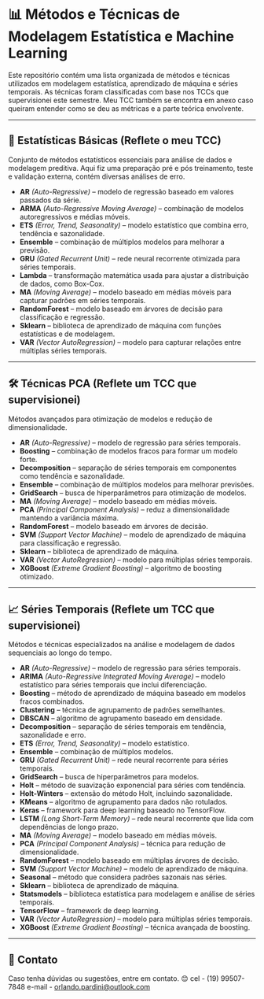 # 📊 Métodos e Técnicas de Modelagem Estatística e Machine Learning

Este repositório contém uma lista organizada de métodos e técnicas utilizados em modelagem estatística, aprendizado de máquina e séries temporais. As técnicas foram classificadas com base nos TCCs que supervisionei este semestre. Meu TCC também se encontra em anexo caso queiram entender como se deu as métricas e a parte teórica envolvente.

---

## 📌 Estatísticas Básicas (Reflete o meu TCC)
Conjunto de métodos estatísticos essenciais para análise de dados e modelagem preditiva. Aqui fiz uma preparação pré e pós treinamento, teste e validação externa, contém diversas análises de erro.

- **AR** *(Auto-Regressive)* – modelo de regressão baseado em valores passados da série.
- **ARMA** *(Auto-Regressive Moving Average)* – combinação de modelos autoregressivos e médias móveis.
- **ETS** *(Error, Trend, Seasonality)* – modelo estatístico que combina erro, tendência e sazonalidade.
- **Ensemble** – combinação de múltiplos modelos para melhorar a previsão.
- **GRU** *(Gated Recurrent Unit)* – rede neural recorrente otimizada para séries temporais.
- **Lambda** – transformação matemática usada para ajustar a distribuição de dados, como Box-Cox.
- **MA** *(Moving Average)* – modelo baseado em médias móveis para capturar padrões em séries temporais.
- **RandomForest** – modelo baseado em árvores de decisão para classificação e regressão.
- **Sklearn** – biblioteca de aprendizado de máquina com funções estatísticas e de modelagem.
- **VAR** *(Vector AutoRegression)* – modelo para capturar relações entre múltiplas séries temporais.

---

## 🛠️ Técnicas PCA (Reflete um TCC que supervisionei) 
Métodos avançados para otimização de modelos e redução de dimensionalidade.

- **AR** *(Auto-Regressive)* – modelo de regressão para séries temporais.
- **Boosting** – combinação de modelos fracos para formar um modelo forte.
- **Decomposition** – separação de séries temporais em componentes como tendência e sazonalidade.
- **Ensemble** – combinação de múltiplos modelos para melhorar previsões.
- **GridSearch** – busca de hiperparâmetros para otimização de modelos.
- **MA** *(Moving Average)* – modelo baseado em médias móveis.
- **PCA** *(Principal Component Analysis)* – reduz a dimensionalidade mantendo a variância máxima.
- **RandomForest** – modelo baseado em árvores de decisão.
- **SVM** *(Support Vector Machine)* – modelo de aprendizado de máquina para classificação e regressão.
- **Sklearn** – biblioteca de aprendizado de máquina.
- **VAR** *(Vector AutoRegression)* – modelo para múltiplas séries temporais.
- **XGBoost** *(Extreme Gradient Boosting)* – algoritmo de boosting otimizado.

---

## 📈 Séries Temporais (Reflete um TCC que supervisionei) 
Métodos e técnicas especializados na análise e modelagem de dados sequenciais ao longo do tempo.

- **AR** *(Auto-Regressive)* – modelo de regressão para séries temporais.
- **ARIMA** *(Auto-Regressive Integrated Moving Average)* – modelo estatístico para séries temporais que inclui diferenciação.
- **Boosting** – método de aprendizado de máquina baseado em modelos fracos combinados.
- **Clustering** – técnica de agrupamento de padrões semelhantes.
- **DBSCAN** – algoritmo de agrupamento baseado em densidade.
- **Decomposition** – separação de séries temporais em tendência, sazonalidade e erro.
- **ETS** *(Error, Trend, Seasonality)* – modelo estatístico.
- **Ensemble** – combinação de múltiplos modelos.
- **GRU** *(Gated Recurrent Unit)* – rede neural recorrente para séries temporais.
- **GridSearch** – busca de hiperparâmetros para modelos.
- **Holt** – método de suavização exponencial para séries com tendência.
- **Holt-Winters** – extensão do método Holt, incluindo sazonalidade.
- **KMeans** – algoritmo de agrupamento para dados não rotulados.
- **Keras** – framework para deep learning baseado no TensorFlow.
- **LSTM** *(Long Short-Term Memory)* – rede neural recorrente que lida com dependências de longo prazo.
- **MA** *(Moving Average)* – modelo baseado em médias móveis.
- **PCA** *(Principal Component Analysis)* – técnica para redução de dimensionalidade.
- **RandomForest** – modelo baseado em múltiplas árvores de decisão.
- **SVM** *(Support Vector Machine)* – modelo de aprendizado de máquina.
- **Seasonal** – método que considera padrões sazonais nas séries.
- **Sklearn** – biblioteca de aprendizado de máquina.
- **Statsmodels** – biblioteca estatística para modelagem e análise de séries temporais.
- **TensorFlow** – framework de deep learning.
- **VAR** *(Vector AutoRegression)* – modelo para múltiplas séries temporais.
- **XGBoost** *(Extreme Gradient Boosting)* – técnica avançada de boosting.

---

## 📧 Contato
Caso tenha dúvidas ou sugestões, entre em contato. 😊
cel - (19) 99507-7848
e-mail - orlando.pardini@outlook.com
